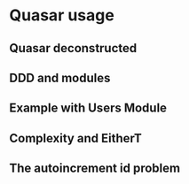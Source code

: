 # Quasar usage

## Quasar deconstructed

## DDD and modules

## Example with Users Module

## Complexity and EitherT

## The autoincrement id problem
